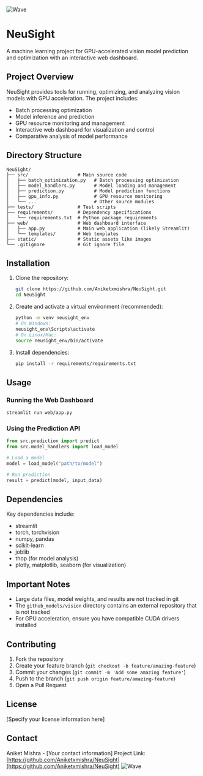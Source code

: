 ![Wave](https://raw.githubusercontent.com/mayhemantt/mayhemantt/Update/svg/Top.svg)

# NeuSight

A machine learning project for GPU-accelerated vision model prediction and optimization with an interactive web dashboard.

## Project Overview

NeuSight provides tools for running, optimizing, and analyzing vision models with GPU acceleration. The project includes:

- Batch processing optimization
- Model inference and prediction
- GPU resource monitoring and management
- Interactive web dashboard for visualization and control
- Comparative analysis of model performance

## Directory Structure

```
NeuSight/
├── src/                  # Main source code
│   ├── batch_optimization.py   # Batch processing optimization
│   ├── model_handlers.py       # Model loading and management
│   ├── prediction.py           # Model prediction functions
│   ├── gpu_info.py             # GPU resource monitoring
│   └── ...                     # Other source modules
├── tests/                # Test scripts
├── requirements/         # Dependency specifications
│   └── requirements.txt  # Python package requirements
├── web/                  # Web dashboard interface
│   ├── app.py            # Main web application (likely Streamlit)
│   └── templates/        # Web templates
├── static/               # Static assets like images
└── .gitignore            # Git ignore file
```

## Installation

1. Clone the repository:
   ```bash
   git clone https://github.com/Aniketxmishra/NeuSight.git
   cd NeuSight
   ```

2. Create and activate a virtual environment (recommended):
   ```bash
   python -m venv neusight_env
   # On Windows:
   neusight_env\Scripts\activate
   # On Linux/Mac:
   source neusight_env/bin/activate
   ```

3. Install dependencies:
   ```bash
   pip install -r requirements/requirements.txt
   ```

## Usage

### Running the Web Dashboard

```bash
streamlit run web/app.py
```

### Using the Prediction API

```python
from src.prediction import predict
from src.model_handlers import load_model

# Load a model
model = load_model("path/to/model")

# Run prediction
result = predict(model, input_data)
```

## Dependencies

Key dependencies include:
- streamlit
- torch, torchvision
- numpy, pandas
- scikit-learn
- joblib
- thop (for model analysis)
- plotly, matplotlib, seaborn (for visualization)

## Important Notes

- Large data files, model weights, and results are not tracked in git
- The `github_models/vision` directory contains an external repository that is not tracked
- For GPU acceleration, ensure you have compatible CUDA drivers installed

## Contributing

1. Fork the repository
2. Create your feature branch (`git checkout -b feature/amazing-feature`)
3. Commit your changes (`git commit -m 'Add some amazing feature'`)
4. Push to the branch (`git push origin feature/amazing-feature`)
5. Open a Pull Request

## License

[Specify your license information here]

## Contact

Aniket Mishra - [Your contact information]
Project Link: [https://github.com/Aniketxmishra/NeuSight](https://github.com/Aniketxmishra/NeuSight)
![Wave](https://raw.githubusercontent.com/mayhemantt/mayhemantt/Update/svg/Bottom.svg)

